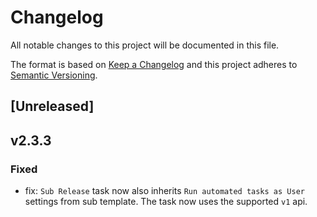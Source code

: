 # Changelog
All notable changes to this project will be documented in this file.

The format is based on [Keep a Changelog](http://keepachangelog.com/en/1.0.0/)
and this project adheres to [Semantic Versioning](http://semver.org/spec/v2.0.0.html).


## [Unreleased]

## v2.3.3

### Fixed
- fix: `Sub Release` task now also inherits `Run automated tasks as User` settings from sub template. The task now uses the supported `v1` api.
 

